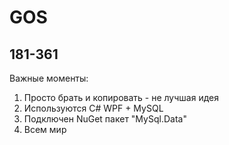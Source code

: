 # GOS
## 181-361

Важные моменты:
1. Просто брать и копировать - не лучшая идея
2. Используются C# WPF + MySQL
3. Подключен NuGet пакет "MySql.Data"
4. Всем мир

